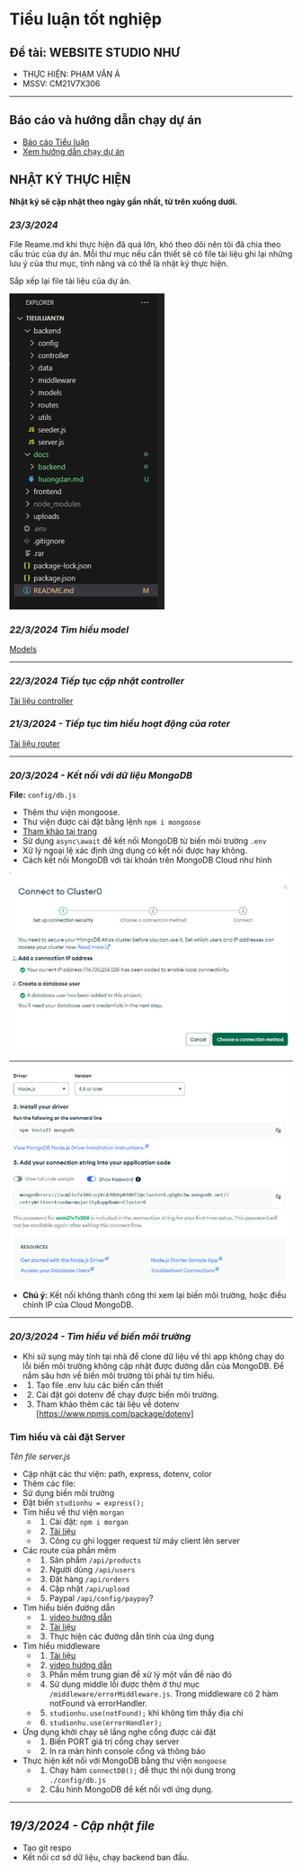 # Tiểu luận tốt nghiệp

## Đề tài: WEBSITE STUDIO NHƯ

- THỰC HIỆN: PHẠM VĂN Á
- MSSV: CM21V7X306

---

## Báo cáo và hướng dẫn chạy dự án

- [Báo cáo Tiểu luận](https://docs.google.com/document/d/1pBuecpWnVnyw-nnBTALrKOULtWCm_6oPJgoiKN2oVRI/edit?usp=sharing)
- [Xem hướng dẫn chạy dự án](huongdan.md)

## NHẬT KÝ THỰC HIỆN

**Nhật ký sẽ cập nhật theo ngày gần nhất, từ trên xuống dưới.**

### _23/3/2024_

File Reame.md khi thực hiện đã quá lớn, khó theo dõi nên tôi đã chia theo cấu trúc của dự án. Mỗi thư mục nếu cần thiết sẽ có file tài liệu ghi lại những lưu ý của thư mục, tính năng và có thể là nhật ký thực hiện.

Sắp xếp lại file tài liệu của dự án.

![cấu trúc dự án](./docs/pictue/cautruc_23-3-24.PNG)

### _22/3/2024 Tìm hiểu model_

[Models](./docs/models/ReadModel.md)

***

### _22/3/2024 Tiếp tục cập nhật controller_

[Tài liệu controller](./docs/backend/controller/readController.md)

### _21/3/2024 - Tiếp tục tìm hiểu hoạt động của roter_

[Tài liệu router](./docs/backend/router/readRouter.md)

---

### _20/3/2024 - Kết nối với dữ liệu MongoDB_

**File:** `config/db.js`

- Thêm thư viện mongoose.
- Thư viện được cài đặt bằng lệnh `npm i mongoose`
- [Tham khảo tại trang](https://www.npmjs.com/package/mongoose)
- Sử dụng `async\await` để kết nối MongoDB từ biến môi trường `.env`
- Xử lý ngoại lệ xác định ứng dụng có kết nối được hay không.
- Cách kết nối MongoDB với tài khoản trên MongoDB Cloud như hình

![Hình 1](backend/config/1.jpg)

---

![Hình 2](backend/config/2.jpg)

- **Chú ý:** Kết nối không thành công thì xem lại biến môi trường, hoặc điều chỉnh IP của Cloud MongoDB.

---

### _20/3/2024 - Tìm hiểu về biến môi trường_

- Khi sử sụng máy tính tại nhà để clone dữ liệu về thì app không chạy do lỗi biến môi trường không cập nhật được đường dẫn của MongoDB. Để nắm sâu hơn về biến môi trường tôi phải tự tìm hiểu.
- 1. Tạo file .env lưu các biến cần thiết
- 2. Cài đặt gói dotenv để chạy được biến môi trường.
- 3. Tham khảo thêm các tài liệu về dotenv
     [https://www.npmjs.com/package/dotenv]

### Tìm hiểu và cài đặt Server

_Tên file server.js_

- Cập nhật các thư viện: path, express, dotenv, color
- Thêm các file:
- Sử dụng biến môi trường
- Đặt biến `studionhu = express();`
- Tìm hiểu về thư viện `morgan`
  - 1.  Cài đặt: `npm i morgan`
  - 2.  [Tài liệu](https://www.npmjs.com/package/morgan)
  - 3.  Công cụ ghi logger request từ máy client lên server
- Các route của phần mềm
  - 1.  Sản phẩm `/api/products`
  - 2.  Người dùng `/api/users`
  - 3.  Đặt hàng `/api/orders`
  - 4.  Cập nhật `/api/upload`
  - 5.  Paypal `/api/config/paypay`?
- Tìm hiểu biến đường dẫn
  - 1. [video hướng dẫn](https://youtu.be/KBMx0ITKrGc)
  - 2. [Tài liệu](https://nodejs.org/api/path.html)
  - 3. Thực hiện các đường dẫn tĩnh của ứng dụng
- Tìm hiểu middleware
  - 1.  [Tài liệu](https://viblo.asia/p/tim-hieu-ve-middleware-trong-expressjs-gVQelwaaGZJ)
  - 2.  [video hướng dẫn](https://youtu.be/g4z5zwJMSuo)
  - 3.  Phần mềm trung gian để xử lý một vấn đề nào đó
  - 4.  Sử dụng middle lỗi được thêm ở thư mục `/middleware/errorMiddleware.js`. Trong middleware có 2 hàm notFound và errorHandler.
  - 5. `studionhu.use(notFound);` khi không tìm thấy địa chỉ
  - 6. `studionhu.use(errorHandler);`
- Ứng dụng khởi chạy sẽ lắng nghe cổng được cài đặt
  - 1.  Biến PORT giá trị cổng chạy server
  - 2.  In ra màn hình console cổng và thông báo
- Thực hiện kết nối với MongoDB bằng thư viện `mongoose`
  - 1.  Chạy hàm `connectDB();` để thực thi nội dung trong `./config/db.js`
  - 2.  Cấu hình MongoDB để kết nối với ứng dụng.

---

## _19/3/2024 - Cập nhật file_

- Tạo git respo
- Kết nối cơ sở dữ liệu, chạy backend ban đầu.
